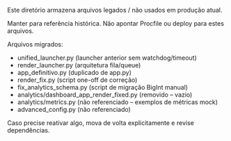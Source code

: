 Este diretório armazena arquivos legados / não usados em produção atual.

Manter para referência histórica. Não apontar Procfile ou deploy para estes arquivos.

Arquivos migrados:
- unified_launcher.py (launcher anterior sem watchdog/timeout)
- render_launcher.py (arquitetura fila/queue)
- app_definitivo.py (duplicado de app.py)
- render_fix.py (script one-off de correção)
- fix_analytics_schema.py (script de migração BigInt manual)
- analytics/dashboard_app_render_fixed.py (removido – vazio)
- analytics/metrics.py (não referenciado – exemplos de métricas mock)
- advanced_config.py (não referenciado)

Caso precise reativar algo, mova de volta explicitamente e revise dependências.
